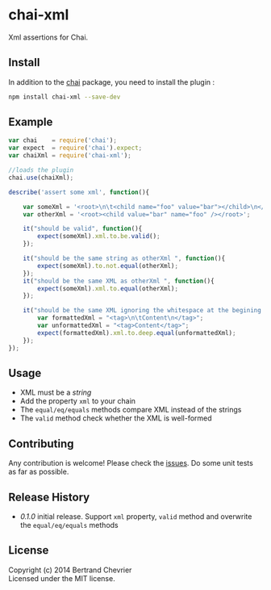 chai-xml
========

Xml assertions for Chai.

## Install

In addition to the [chai](http://chaijs.com) package, you need to install the plugin :

```bash
npm install chai-xml --save-dev
```

## Example

```javascript
var chai    = require('chai');
var expect  = require('chai').expect;
var chaiXml = require('chai-xml');

//loads the plugin
chai.use(chaiXml);

describe('assert some xml', function(){

    var someXml = '<root>\n\t<child name="foo" value="bar"></child>\n</root>';
    var otherXml = '<root><child value="bar" name="foo" /></root>';

    it("should be valid", function(){
        expect(someXml).xml.to.be.valid();
    });

    it("should be the same string as otherXml ", function(){
        expect(someXml).to.not.equal(otherXml);
    });
    it("should be the same XML as otherXml ", function(){
        expect(someXml).xml.to.equal(otherXml);
    });

    it("should be the same XML ignoring the whitespace at the begining and end of the text nodes", function () {
        var formattedXml = "<tag>\n\tContent\n</tag>";
        var unformattedXml = "<tag>Content</tag>";
        expect(formattedXml).xml.to.deep.equal(unformattedXml);
    });
});
```

## Usage

 - XML must be a *string*
 - Add the property `xml` to your chain
 - The `equal/eq/equals` methods compare XML instead of the strings
 - The `valid` method check whether the XML is well-formed


## Contributing

Any contribution is welcome! Please check the [issues](https://github.com/krampstudio/chai-xml/issues). Do some unit tests as far as possible.

## Release History
 * _0.1.0_ initial release. Support `xml` property, `valid` method and overwrite the `equal/eq/equals` methods

## License
Copyright (c) 2014 Bertrand Chevrier  
Licensed under the MIT license.
